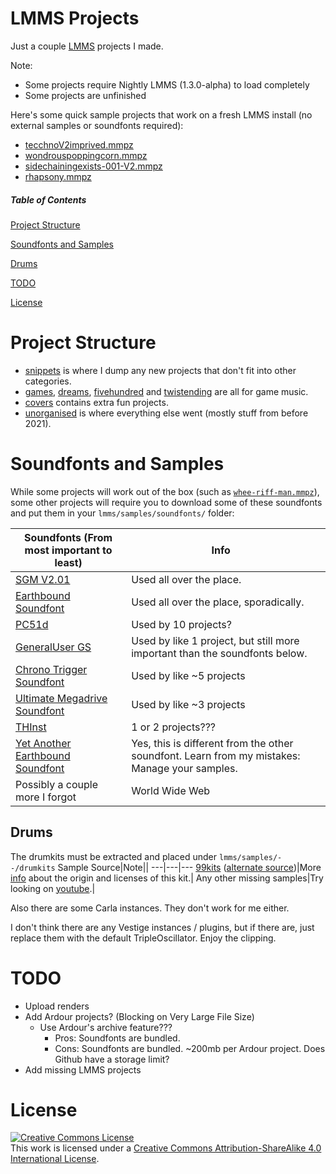 # LMMS Projects
Just a couple [LMMS](https://github.com/LMMS/lmms) projects I made.

Note:
* Some projects require Nightly LMMS (1.3.0-alpha) to load completely
* Some projects are unfinished

Here's some quick sample projects that work on a fresh LMMS install (no external samples or soundfonts required):
* [tecchnoV2imprived.mmpz](/projects/tecchnoV2imprived.mmpz)
* [wondrouspoppingcorn.mmpz](/projects/snippets/wonderouspoppingcorn.mmpz)
* [sidechainingexists-001-V2.mmpz](/projects/sidechainingexists-001-V2.mmpz)
* [rhapsony.mmpz](/projects/rhapsony.mmpz)

##### Table of Contents  
[Project Structure](#project-structure)

[Soundfonts and Samples](#soundfonts-and-samples)

[Drums](#drums)

[TODO](#todo)

[License](#license)

# Project Structure
* [snippets](/projects/snippets/) is where I dump any new projects that don't fit into other categories.
* [games](/projects/games/), [dreams](/projects/dreams/), [fivehundred](/projects/fivehundred/) and [twistending](/projects/twistending/) are all for game music.
* [covers](/projects/covers/) contains extra fun projects.
* [unorganised](/projects/unorganised) is where everything else went (mostly stuff from before 2021).

# Soundfonts and Samples
While some projects will work out of the box (such as [`whee-riff-man.mmpz`](/projects/whee-riff-man.mmpz)), some other projects will require you to download some of these soundfonts and put them in your `lmms/samples/soundfonts/` folder:

Soundfonts (From most important to least)|Info||
|---|---|---|
[SGM V2.01](https://archive.org/details/SGM-V2.01)|Used all over the place.|
[Earthbound Soundfont](http://www.williamkage.com/snes_soundfonts/earthbound_soundfont.zip)|Used all over the place, sporadically.|
[PC51d](https://archive.org/download/free-soundfonts-sf2-2019-04/PC51d.sf2)|Used by 10 projects?|
[GeneralUser GS](https://archive.org/download/free-soundfonts-sf2-2019-04/GeneralUser%20GS%20v1.471.sf2)|Used by like 1 project, but still more important than the soundfonts below.|
[Chrono Trigger Soundfont](https://musical-artifacts.com/artifacts/194/ctsf2.zip)|Used by like ~5 projects|
[Ultimate Megadrive Soundfont](https://musical-artifacts.com/artifacts/24/The_Ultimate_Megadrive_Soundfont.zip)|Used by like ~3 projects|
[THInst](https://musical-artifacts.com/artifacts/1327/THCollection.zip)|1 or 2 projects???|
[Yet Another Earthbound Soundfont](https://musical-artifacts.com/artifacts/665/Earthbound_NEW.sf2)|Yes, this is different from the other soundfont. Learn from my mistakes: Manage your samples.|
Possibly a couple more I forgot|World Wide Web|

## Drums
The drumkits must be extracted and placed under `lmms/samples/--/drumkits`
Sample Source|Note||
---|---|---
[99kits](http://slackermedia.info/sprints/multimediaSprint_v2/99_hydrogenDrumkits.tar) ([alternate source](https://musical-artifacts.com/artifacts?q=Klaatu))|More [info](https://data.musical-artifacts.com/99kits/) about the origin and licenses of this kit.|
Any other missing samples|Try looking on [youtube](youtube.com).|

Also there are some Carla instances. They don't work for me either.

I don't think there are any Vestige instances / plugins, but if there are, just replace them with the default TripleOscillator. Enjoy the clipping.

# TODO
* Upload renders
* Add Ardour projects? (Blocking on Very Large File Size)
    * Use Ardour's archive feature??? 
        * Pros: Soundfonts are bundled.
        * Cons: Soundfonts are bundled. ~200mb per Ardour project. Does Github have a storage limit?
* Add missing LMMS projects

# License
<a rel="license" href="http://creativecommons.org/licenses/by-sa/4.0/"><img alt="Creative Commons License" style="border-width:0" src="https://i.creativecommons.org/l/by-sa/4.0/88x31.png" /></a><br />This work is licensed under a <a rel="license" href="http://creativecommons.org/licenses/by-sa/4.0/">Creative Commons Attribution-ShareAlike 4.0 International License</a>.